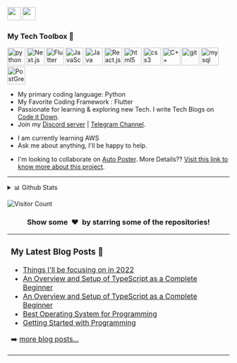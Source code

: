 <!-- # [Hi <img src="https://raw.githubusercontent.com/ABSphreak/ABSphreak/master/gifs/Hi.gif" width="30px" /> I am Aman Ojha](https://amanojha.ml/) -->
[<img height="30" src="https://img.shields.io/badge/twitter-%231DA1F2.svg?&style=for-the-badge&logo=twitter&logoColor=white" />][twitter]
[<img height="30" src="https://img.shields.io/badge/linkedin-blue.svg?&style=for-the-badge&logo=linkedin&logoColor=white" />][LinkedIn]

<!-- ![Image](https://avatars.githubusercontent.com/u/54279831?v=4)  -->


### My Tech Toolbox 🧰 

<p align="left">
<img src="https://cdn3.iconfinder.com/data/icons/logos-and-brands-adobe/512/267_Python-512.png" alt="python" width="40" height="40"/> 
<img src="https://camo.githubusercontent.com/92ec9eb7eeab7db4f5919e3205918918c42e6772562afb4112a2909c1aaaa875/68747470733a2f2f6173736574732e76657263656c2e636f6d2f696d6167652f75706c6f61642f76313630373535343338352f7265706f7369746f726965732f6e6578742d6a732f6e6578742d6c6f676f2e706e67" alt="Next.js" width="40" height="40"/> 
<img src="https://yt3.ggpht.com/ytc/AKedOLRt1d4p7bPylasq_66BIC8-k3hkyVjJ2JICQITK=s176-c-k-c0x00ffffff-no-rj" alt="Flutter" width="40" height="40"/> 
<img src="https://miro.medium.com/max/1000/1*Aih9FwHjvM6AEL1aBh6W2g.png" alt="JavaScript" width="40" height="40"/> 
<img src="https://www.sonarqube.org/features/multi-languages/index/java-color.svg" alt="Java" width="40" height="40"/> 
<img src="https://upload.wikimedia.org/wikipedia/commons/thumb/a/a7/React-icon.svg/330px-React-icon.svg.png" alt="React.js" width="40" height="40"/> 
<img src="https://upload.wikimedia.org/wikipedia/commons/thumb/6/61/HTML5_logo_and_wordmark.svg/512px-HTML5_logo_and_wordmark.svg.png" alt="html5" height="40"/> 
<img src="https://upload.wikimedia.org/wikipedia/commons/thumb/d/d5/CSS3_logo_and_wordmark.svg/1200px-CSS3_logo_and_wordmark.svg.png" alt="css3" height="40"/> 
<img src="https://i.pinimg.com/originals/99/f8/87/99f887833c475448723d3c9ac16c179b.png" alt="C++" width="40" height="40"/> 
<img src="https://www.vectorlogo.zone/logos/git-scm/git-scm-icon.svg" alt="git" width="40" height="40"/> 
<img src="https://i.pinimg.com/originals/50/f1/58/50f1582a95bdac10f1c3fa295c8b947b.png" alt="mysql" width="40" height="40"/>
<img src="https://upload.wikimedia.org/wikipedia/commons/2/29/Postgresql_elephant.svg" alt="PostGreSQL" width="40" height="40"/>
</p>

 

* My primary coding language: Python
* My Favorite Coding Framework : Flutter
* Passionate for learning & exploring new Tech. I write Tech Blogs on [Code it Down](https://codeitdown.ml/).
* Join my [Discord server](https://discord.gg/5vCKrcZW) | [Telegram Channel](https://t.me/thebravegamer).
<!--* If you play Call of Duty- add me: { toBeAddedLater }-->
* I am currently learning AWS
* Ask me about anything, I'll be happy to help.
<!-- -->
* I'm looking to collaborate on [Auto Poster](https://github.com/coderaman07/Auto-Poster.git). More Details?? [Visit this link to know more about this project](https://projektnotify.pythonanywhere.com).

---

<table><tr><td valign="top" width="100%">

### My Latest Blog Posts 🌱
<!-- BLOG-POST-LIST:START -->
- [Things I&#39;ll be focusing on in 2022](https://dev.to/coderaman07/things-ill-be-focusing-on-in-2022-18f6)
- [An Overview and Setup of TypeScript as a Complete Beginner](https://medium.com/geekculture/an-overview-and-setup-of-typescript-as-a-complete-beginner-27a653bd96c4?source=rss-12d1cfcdedf4------2)
- [An Overview and Setup of TypeScript as a Complete Beginner](https://dev.to/coderaman07/an-overview-and-setup-of-typescript-as-a-complete-beginner-450h)
- [Best Operating System for Programming](https://coderaman07.medium.com/best-operating-system-for-programming-7a86ea347ed8?source=rss-12d1cfcdedf4------2)
- [Getting Started with Programming](https://coderaman07.medium.com/getting-started-with-programming-3e8dd307c4b9?source=rss-12d1cfcdedf4------2)
<!-- BLOG-POST-LIST:END -->
➡️ [more blog posts...](https://www.codeitdown.ml/)
</td>
<!-- <td valign="top" width="0%"> -->

<!-- ### My Latest YouTube Videos 🌱 -->
<!-- YOUTUBE:START -->
<!-- - [Beginner's guide to Hacktoberfest 2021 ](https://www.youtube.com/watch?v=xBPFzXa9Fio)
- [What is Hacktoberfest? Hacktoberfest 101](https://www.youtube.com/watch?v=N7mCkGjX6vk)
- [GitHub Copilot: All you need to know ](https://www.youtube.com/watch?v=RZmp6IPN0xw)
- [What is an API ? API for beginners ](https://www.youtube.com/watch?v=NHVQiDDZ5TA)
- [71A Way too long words ](https://www.youtube.com/watch?v=hYIzUt9mvRQ) -->
<!-- YOUTUBE:END -->
<!-- ➡️ [more videos...](https://www.youtube.com/c/AyushiRawat) -->
</td>

 <details>
<summary>📊 Github Stats</summary>

<p align="center"> <img src="https://github-readme-stats.vercel.app/api?username=coderaman07&show_icons=true&theme=gotham" alt="Aman | Stats" />

</details>


 ![Visitor Count](https://profile-counter.glitch.me/{coderaman07}/count.svg)


[twitter]: https://twitter.com/coderaman07
[Blog]: https://devlog.ml
[gmail]: https://coderaman07@gmail.com
[linkedin]: https://www.linkedin.com/in/coderaman07/
[Medium]: https://medium.com/@coderaman07
[Facebook]: https://www.facebook.com/coderaman07

<h3 align="center">Show some &nbsp;❤️&nbsp; by starring some of the repositories!</h3>
